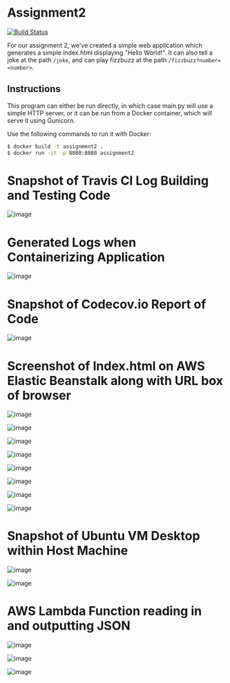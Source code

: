 # Assignment2
[![Build Status](https://travis-ci.com/CPS847-Group-15/Assignment2.svg?branch=main)](https://travis-ci.com/CPS847-Group-15/Assignment2)

For our assignment 2, we've created a simple web application which
generates a simple index.html displaying "Hello World!". It can
also tell a joke at the path `/joke`, and can play fizzbuzz at the
path `/fizzbuzz?number=<number>`.

## Instructions
This program can either be run directly, in which case main.py will use
a simple HTTP server, or it can be run from a Docker container, which 
will serve it using Gunicorn.

Use the following commands to run it with Docker:
```bash
$ docker build -t assignment2 .
$ docker run -it -p 8080:8080 assignment2
```

# Snapshot of Travis CI Log Building and Testing Code

![image](https://user-images.githubusercontent.com/17459855/114327081-91e86380-9b05-11eb-8b84-2aed6a97fed8.png)


# Generated Logs when Containerizing Application

![image](https://user-images.githubusercontent.com/17459855/114327095-9f9de900-9b05-11eb-9d53-a7ad540ec965.png)


# Snapshot of Codecov.io Report of Code

![image](https://user-images.githubusercontent.com/17459855/114327106-aaf11480-9b05-11eb-8eaf-efaf02034535.png)


# Screenshot of Index.html on AWS Elastic Beanstalk along with URL box of browser

![image](https://user-images.githubusercontent.com/17459855/114329289-f0fda680-9b0c-11eb-93fb-ba17cc1abf68.png)

![image](https://user-images.githubusercontent.com/17459855/114329295-f4912d80-9b0c-11eb-998e-661df8365f00.png)

![image](https://user-images.githubusercontent.com/17459855/114329302-f8bd4b00-9b0c-11eb-883d-e94f81f9752c.png)

![image](https://user-images.githubusercontent.com/17459855/114329308-fd81ff00-9b0c-11eb-901d-e688122d67fe.png)

![image](https://user-images.githubusercontent.com/17459855/114329314-01ae1c80-9b0d-11eb-8e22-e0b0e52c9d4d.png)

![image](https://user-images.githubusercontent.com/17459855/114329323-0672d080-9b0d-11eb-96bd-0da644199a50.png)

![image](https://user-images.githubusercontent.com/17459855/114329332-0b378480-9b0d-11eb-8db0-e23b85d299d8.png)

![image](https://user-images.githubusercontent.com/17459855/114329357-1be7fa80-9b0d-11eb-95fd-f5a909c4276e.png)


# Snapshot of Ubuntu VM Desktop within Host Machine

![image](https://user-images.githubusercontent.com/17459855/114329381-2dc99d80-9b0d-11eb-95bb-2de0fcabf018.png)

![image](https://user-images.githubusercontent.com/17459855/114329387-315d2480-9b0d-11eb-8cb4-a7fc0889402a.png)


# AWS Lambda Function reading in and outputting JSON

![image](https://user-images.githubusercontent.com/17459855/114329407-40dc6d80-9b0d-11eb-9ba2-ee6f4d856bcb.png)

![image](https://user-images.githubusercontent.com/17459855/114329419-46d24e80-9b0d-11eb-8ba9-4c4fcd68d341.png)

![image](https://user-images.githubusercontent.com/17459855/114329422-49cd3f00-9b0d-11eb-9bff-c4264690bf00.png)







